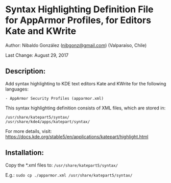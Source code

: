 # Syntax Highlighting Definition File for AppArmor Profiles, for Editors Kate and KWrite

Author: Nibaldo González (<nibgonz@gmail.com>) (Valparaíso, Chile)

Last Change: August 29, 2017

## Description:

Add syntax highlighting to KDE text editors Kate and KWrite 
for the following languages:

	- AppArmor Security Profiles (apparmor.xml)

This syntax highlighting definition consists of XML files, 
which are stored in:

	/usr/share/katepart5/syntax/
	/usr/share/kde4/apps/katepart/syntax/

For more details, visit: https://docs.kde.org/stable5/en/applications/katepart/highlight.html

## Installation:

Copy the *.xml files to: `/usr/share/katepart5/syntax/`

E.g.: `sudo cp ./apparmor.xml /usr/share/katepart5/syntax/`
